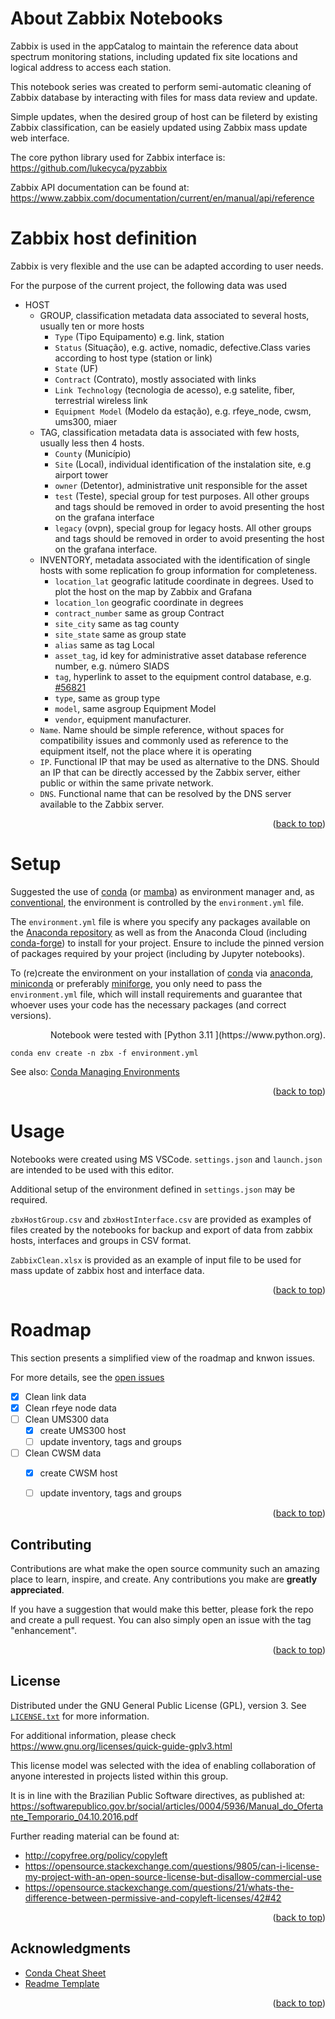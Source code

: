 # About Zabbix Notebooks

Zabbix is used in the appCatalog to maintain the reference data about spectrum monitoring stations, including updated fix site locations and logical address to access each station.

This notebook series was created to perform semi-automatic cleaning of Zabbix database by interacting with files for mass data review and update.

Simple updates, when the desired group of host can be fileterd by existing Zabbix classification, can be easiely updated using Zabbix mass update web interface.

The core python library used for Zabbix interface is: <https://github.com/lukecyca/pyzabbix>

Zabbix API documentation can be found at: <https://www.zabbix.com/documentation/current/en/manual/api/reference>

# Zabbix host definition

Zabbix is very flexible and the use can be adapted according to user needs.

For the purpose of the current project, the following data was used

* HOST
  * GROUP, classification metadata data associated to several hosts, usually ten or more hosts
    * `Type` (Tipo Equipamento) e.g. link, station
    * `Status` (Situação), e.g. active, nomadic, defective.Class varies according to host type (station or link)
    * `State` (UF)
    * `Contract` (Contrato), mostly associated with links
    * `Link Technology` (tecnologia de acesso), e.g satelite, fiber, terrestrial wireless link
    * `Equipment Model` (Modelo da estação), e.g. rfeye_node, cwsm, ums300, miaer
  * TAG, classification metadata data is associated with few hosts, usually less then 4 hosts.
    * `County` (Município)
    * `Site` (Local), individual identification of the instalation site, e.g airport tower
    * `owner` (Detentor), administrative unit responsible for the asset
    * `test` (Teste), special group for test purposes. All other groups and tags should be removed in order to avoid presenting the host on the grafana interface
    * `legacy` (ovpn), special group for legacy hosts. All other groups and tags should be removed in order to avoid presenting the host on the grafana interface.
  * INVENTORY, metadata associated with the identification of single hosts with some replication fo group information for completeness.
    * `location_lat` geografic latitude coordinate in degrees. Used to plot the host on the map by Zabbix and Grafana
    * `location_lon` geografic coordinate  in degrees
    * `contract_number` same as group Contract
    * `site_city` same as tag county
    * `site_state` same as group state
    * `alias` same as tag Local
    * `asset_tag`, id key for administrative asset database reference number, e.g. número SIADS 
    * `tag`, hyperlink to asset to the equipment control database, e.g. [#56821]('https://sistemas.anatel.gov.br/fiscaliza/issues/56821)
    * `type`, same as group type
    * `model`, same asgroup Equipment Model
    * `vendor`, equipment manufacturer.
  * `Name`. Name should be simple reference, without spaces for compatibility issues and commonly used as reference to the equipment itself, not the place where it is operating
  * `IP`. Functional IP that may be used as alternative to the DNS. Should an IP that can be directly accessed by the Zabbix server, either public or within the same private network.
  * `DNS`. Functional name that can be resolved by the DNS server available to the Zabbix server.

<p align="right">(<a href="#indexerd-md-top">back to top</a>)</p>

# Setup

Suggested the use of [conda](https://docs.conda.io/) (or [mamba](https://mamba.readthedocs.io/en/latest/)) as environment manager and, as [conventional](https://conda.io/projects/conda/en/latest/user-guide/tasks/manage-environments.html), the environment is controlled by the `environment.yml` file.

The `environment.yml` file is where you specify any packages available on the [Anaconda repository](https://anaconda.org) as well as from the Anaconda Cloud (including [conda-forge](https://conda-forge.org)) to install for your project. Ensure to include the pinned version of packages required by your project (including by Jupyter notebooks).

To (re)create the environment on your installation of [conda](https://conda.io) via [anaconda](https://docs.anaconda.com/anaconda/install/), [miniconda](https://docs.conda.io/projects/continuumio-conda/en/latest/user-guide/install/) or preferably [miniforge](https://github.com/conda-forge/miniforge), you only need to pass the `environment.yml` file, which will install requirements and guarantee that whoever uses your code has the necessary packages (and correct versions). 

<p align="right"; font="bold"; color="green">Notebook were tested with [Python 3.11 ](https://www.python.org).

```
conda env create -n zbx -f environment.yml
```

See also: [Conda Managing Environments](https://conda.io/projects/conda/en/latest/user-guide/tasks/manage-environments.html)

<p align="right"; font="bold"; color="green">(<a href="#indexerd-md-top">back to top</a>)</p>

# Usage

Notebooks were created using MS VSCode. `settings.json` and `launch.json` are intended to be used with this editor.

Additional setup of the environment defined in `settings.json` may be required.

`zbxHostGroup.csv` and `zbxHostInterface.csv` are provided as examples of files created by the notebooks for backup and export of data from zabbix hosts, interfaces and groups in CSV format.

`ZabbixClean.xlsx` is provided as an example of input file to be used for mass update of zabbix host and interface data.

<p align="right"; font="bold"; color="green">(<a href="#indexerd-md-top">back to top</a>)</p>

# Roadmap

This section presents a simplified view of the roadmap and knwon issues.

For more details, see the [open issues](https://github.com/FSLobao/RF.Fuse/issues) 

* [x] Clean link data
* [x] Clean rfeye node data
* [ ] Clean UMS300 data
  * [x] create UMS300 host
  * [ ] update inventory, tags and groups
* [ ] Clean CWSM data
  * [x] create CWSM host
  * [ ] update inventory, tags and groups


<p align="right">(<a href="#indexerd-md-top">back to top</a>)</p>

<!-- CONTRIBUTING -->
## Contributing

Contributions are what make the open source community such an amazing place to learn, inspire, and create. Any contributions you make are **greatly appreciated**.

If you have a suggestion that would make this better, please fork the repo and create a pull request. You can also simply open an issue with the tag "enhancement".

<p align="right">(<a href="#indexerd-md-top">back to top</a>)</p>

<!-- LICENSE -->
## License

Distributed under the GNU General Public License (GPL), version 3. See [`LICENSE.txt`](../../LICENSE) for more information.

For additional information, please check <https://www.gnu.org/licenses/quick-guide-gplv3.html>

This license model was selected with the idea of enabling collaboration of anyone interested in projects listed within this group.

It is in line with the Brazilian Public Software directives, as published at: <https://softwarepublico.gov.br/social/articles/0004/5936/Manual_do_Ofertante_Temporario_04.10.2016.pdf>

Further reading material can be found at:
* <http://copyfree.org/policy/copyleft>
* <https://opensource.stackexchange.com/questions/9805/can-i-license-my-project-with-an-open-source-license-but-disallow-commercial-use>
* <https://opensource.stackexchange.com/questions/21/whats-the-difference-between-permissive-and-copyleft-licenses/42#42>

<p align="right">(<a href="#indexerd-md-top">back to top</a>)</p>

<!-- ACKNOWLEDGMENTS -->
## Acknowledgments

* [Conda Cheat Sheet](https://docs.conda.io/projects/conda/en/4.6.0/_downloads/52a95608c49671267e40c689e0bc00ca/conda-cheatsheet.pdf)
* [Readme Template](https://github.com/othneildrew/Best-README-Template)

<p align="right">(<a href="#indexerd-md-top">back to top</a>)</p>

